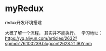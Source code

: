 # myRedux
redux开发环境搭建

大概了解一个流程， 其实并不能执行。  
学习地址：  
https://yq.aliyun.com/articles/2632?spm=5176.100239.blogcont2628.21.lBYnnm
